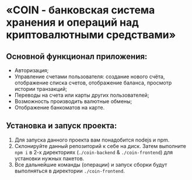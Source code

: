 # «COIN - банковская система хранения и операций над криптовалютными средствами»

## Основной функционал приложения:

- Авторизация;
- Управление счетами пользователя: создание нового счёта, отображение списка счетов, отображение баланса, просмотр истории транзакций;
- Переводы на счета или карты других пользователей;
- Возможность производить валютные обмены;
- Отображение банкоматов на карте.

## Установка и запуск проекта:

1. Для запуска данного проекта вам понадобится nodejs и npm.
2. Склонируйте данный репозиторий к себе на диск. Затем выполните `npm i` в 2-х директориях (`./coin-backend` & `./coin-frontend`) для установки нужных пакетов.
3. Все дальнейшие команды (операции) и запуск сборки будут выполняться в директории `./coin-frontend`.
